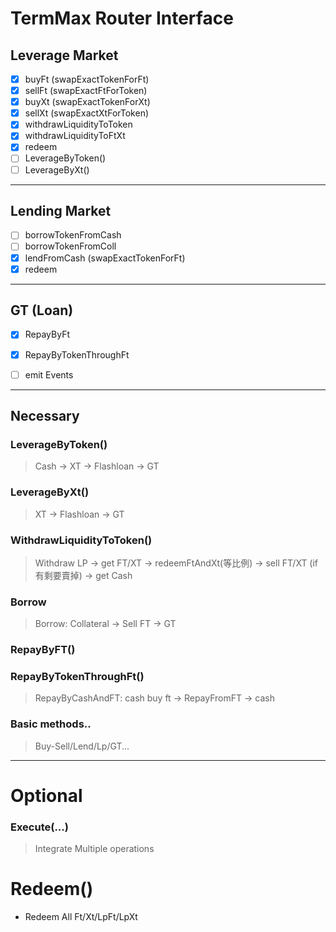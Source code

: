 # TermMax Router Interface

## Leverage Market
- [x] buyFt (swapExactTokenForFt)
- [x] sellFt (swapExactFtForToken)
- [x] buyXt (swapExactTokenForXt)
- [x] sellXt (swapExactXtForToken)
- [x] withdrawLiquidityToToken
- [x] withdrawLiquidityToFtXt
- [x] redeem
- [ ] LeverageByToken()
- [ ] LeverageByXt()

---
## Lending Market
- [ ] borrowTokenFromCash
- [ ] borrowTokenFromColl
- [x] lendFromCash (swapExactTokenForFt)
- [x] redeem

---
## GT (Loan)
- [x] RepayByFt
- [x] RepayByTokenThroughFt

- [ ] emit Events

---

## Necessary
### LeverageByToken()
> Cash -> XT -> Flashloan -> GT

### LeverageByXt()
> XT -> Flashloan -> GT

### WithdrawLiquidityToToken()
> Withdraw LP -> get FT/XT -> redeemFtAndXt(等比例) -> sell FT/XT (if 有剩要賣掉) -> get Cash

### Borrow
> Borrow: Collateral -> Sell FT -> GT

### RepayByFT()
### RepayByTokenThroughFt()
> RepayByCashAndFT: cash buy ft -> RepayFromFT -> cash

### Basic methods..
> Buy-Sell/Lend/Lp/GT...

---

# Optional
### Execute(...)
> Integrate Multiple operations


# Redeem()
- Redeem All Ft/Xt/LpFt/LpXt